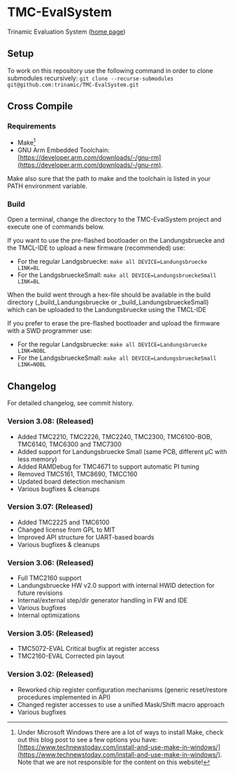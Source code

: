 # TMC-EvalSystem

Trinamic Evaluation System ([home page](https://www.trinamic.com/support/eval-kits/))

## Setup

To work on this repository use the following command in order to clone submodules recursively:
`git clone --recurse-submodules git@github.com:trinamic/TMC-EvalSystem.git`

## Cross Compile

### Requirements

* Make[^1]
* GNU Arm Embedded Toolchain: [https://developer.arm.com/downloads/-/gnu-rm](https://developer.arm.com/downloads/-/gnu-rm).

Make also sure that the path to make and the toolchain is listed in your PATH environment variable.

[^1]: Under Microsoft Windows there are a lot of ways to install Make, check out this blog post to see a few options you have: [https://www.technewstoday.com/install-and-use-make-in-windows/](https://www.technewstoday.com/install-and-use-make-in-windows/). Note that we are not responsible for the content on this website!

### Build

Open a terminal, change the directory to the TMC-EvalSystem project and execute one of commands below.

If you want to use the pre-flashed bootloader on the Landungsbruecke and the TMCL-IDE to upload a new firmware (recommended) use:

* For the regular Landgsbruecke: `make all DEVICE=Landungsbruecke LINK=BL`
* For the LandgsbrueckeSmall: `make all DEVICE=LandungsbrueckeSmall LINK=BL`

When the build went through a hex-file should be available in the build directory (_build_Landungsbruecke or _build_LandungsbrueckeSmall) which can be uploaded to the Landungsbruecke using the TMCL-IDE

If you prefer to erase the pre-flashed bootloader and upload the firmware with a SWD programmer use:

* For the regular Landgsbruecke: `make all DEVICE=Landungsbruecke LINK=NOBL`
* For the LandgsbrueckeSmall: `make all DEVICE=LandungsbrueckeSmall LINK=NOBL`

## Changelog

For detailed changelog, see commit history.

### Version 3.08: (Released)
 * Added TMC2210, TMC2226, TMC2240, TMC2300, TMC6100-BOB, TMC6140, TMC6300 and TMC7300
 * Added support for Landungsbruecke Small (same PCB, different µC with less memory)
 * Added RAMDebug for TMC4671 to support automatic PI tuning
 * Removed TMC5161, TMC8690, TMCC160
 * Updated board detection mechanism
 * Various bugfixes & cleanups

### Version 3.07: (Released)
 * Added TMC2225 and TMC6100
 * Changed license from GPL to MIT
 * Improved API structure for UART-based boards
 * Various bugfixes & cleanups

### Version 3.06: (Released)
* Full TMC2160 support
* Landungsbruecke HW v2.0 support with internal HWID detection for future revisions
* Internal/external step/dir generator handling in FW and IDE
* Various bugfixes
* Internal optimizations

### Version 3.05: (Released)
* TMC5072-EVAL Critical bugfix at register access
* TMC2160-EVAL Corrected pin layout

### Version 3.02: (Released)
* Reworked chip register configuration mechanisms (generic reset/restore procedures implemented in API)
* Changed register accesses to use a unified Mask/Shift macro approach
* Various bugfixes
